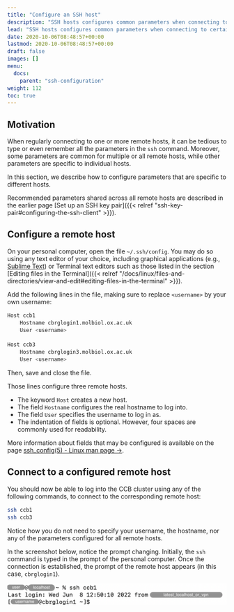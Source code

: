 ```yaml
---
title: "Configure an SSH host"
description: "SSH hosts configures common parameters when connecting to certain remote hosts."
lead: "SSH hosts configures common parameters when connecting to certain remote hosts."
date: 2020-10-06T08:48:57+00:00
lastmod: 2020-10-06T08:48:57+00:00
draft: false
images: []
menu:
  docs:
    parent: "ssh-configuration"
weight: 112
toc: true
---
```


## Motivation

When regularly connecting to one or more remote hosts, it can be tedious to type
or even remember all the parameters in the `ssh` command.
Moreover, some parameters are common for multiple or all remote hosts,
while other parameters are specific to individual hosts.

In this section, we describe how to configure parameters that are specific
to different hosts.

Recommended parameters shared across all remote hosts are described in the earlier
page [Set up an SSH key pair]({{< relref "ssh-key-pair#configuring-the-ssh-client" >}}).

## Configure a remote host

On your personal computer, open the file `~/.ssh/config`.
You may do so using any text editor of your choice, including
graphical applications (e.g., [Sublime Text][sublime-text])
or Terminal text editors such as those listed in the section
[Editing files in the Terminal]({{< relref "/docs/linux/files-and-directories/view-and-edit#editing-files-in-the-terminal" >}}).

Add the following lines in the file, making sure to replace `<username>` by your own username:

```bash
Host ccb1
    Hostname cbrglogin1.molbiol.ox.ac.uk
    User <username>

Host ccb3
    Hostname cbrglogin3.molbiol.ox.ac.uk
    User <username>
```

Then, save and close the file.

Those lines configure three remote hosts.

* The keyword `Host` creates a new host.
* The field `Hostname` configures the real hostname to log into.
* The field `User` specifies the username to log in as.
* The indentation of fields is optional.
  However, four spaces are commonly used for readability.

More information about fields that may be configured is available on the page
[ssh_config(5) - Linux man page →][ssh-config].

## Connect to a configured remote host

You should now be able to log into the CCB cluster using any of the following commands,
to connect to the corresponding remote host:

```bash
ssh ccb1
ssh ccb3
```

Notice how you do not need to specify your username, the hostname,
nor any of the parameters configured for all remote hosts.

In the screenshot below, notice the prompt changing.
Initially, the `ssh` command is typed in the prompt of the personal computer.
Once the connection is established, the prompt of the remote host appears
(in this case, `cbrglogin1`).

![Connecting to a configured SSH host.](ssh-screenshot.png)

<!-- Link definitions -->

[ssh-config]: https://linux.die.net/man/5/ssh_config
[sublime-text]: https://www.sublimetext.com/
